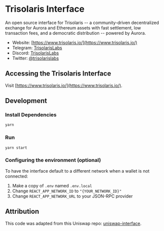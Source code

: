 # Trisolaris Interface

An open source interface for Trisolaris -- a community-driven decentralized exchange for Aurora and Ethereum assets with fast settlement, low transaction fees, and a democratic distribution -- powered by Aurora.

- Website: [https://www.trisolaris.io/](https://www.trisolaris.io/)
- Telegram: [TrisolarisLabs](https://t.me/TrisolarisLabs)
- Discord: [TrisolarisLabs](discord.gg/my6GtSTmmX)
- Twitter: [@trisolarislabs](https://twitter.com/trisolarislabs)


## Accessing the Trisolaris Interface

Visit [https://www.trisolaris.io/](https://www.trisolaris.io/).

## Development

### Install Dependencies

```bash
yarn
```

### Run

```bash
yarn start
```

### Configuring the environment (optional)

To have the interface default to a different network when a wallet is not connected:

1. Make a copy of `.env` named `.env.local`
2. Change `REACT_APP_NETWORK_ID` to `"{YOUR_NETWORK_ID}"`
3. Change `REACT_APP_NETWORK_URL` to your JSON-RPC provider 

## Attribution
This code was adapted from this Uniswap repo: [uniswap-interface](https://github.com/Uniswap/uniswap-interface).
